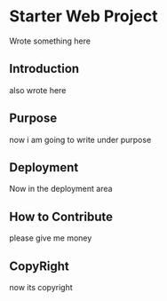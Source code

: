 # Starter Web Project

Wrote something here

## Introduction

also wrote here

## Purpose

now i am going to write under purpose

## Deployment

Now in the deployment area

## How to Contribute

please give me money

## CopyRight

now its copyright
